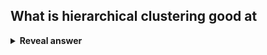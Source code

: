 ## What is hierarchical clustering good at
<details>
<summary><b>Reveal answer</b></summary>
Partitioning the data into levels, degrees of similarity
</details>
